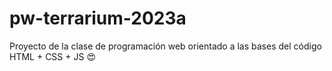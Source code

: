 # pw-terrarium-2023a
Proyecto de la clase de programación web orientado a las bases del código HTML + CSS + JS 😍
